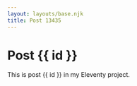 ```yaml
---
layout: layouts/base.njk
title: Post 13435
---
```


# Post {{ id }}

This is post {{ id }} in my Eleventy project.

